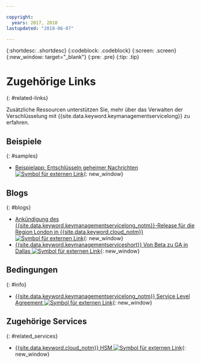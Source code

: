 ```yaml
---

copyright:
  years: 2017, 2018
lastupdated: "2018-06-07"

---
```


{:shortdesc: .shortdesc}
{:codeblock: .codeblock}
{:screen: .screen}
{:new_window: target="_blank"}
{:pre: .pre}
{:tip: .tip}

# Zugehörige Links
{: #related-links}

Zusätzliche Ressourcen unterstützen Sie, mehr über das Verwalten der Verschlüsselung mit {{site.data.keyword.keymanagementservicelong}} zu erfahren.

## Beispiele
{: #samples}

- [Beispielapp: Entschlüsseln geheimer Nachrichten ![Symbol für externen Link](../../icons/launch-glyph.svg "Symbol für externen Link")](https://github.com/IBM-Bluemix/key-protect-helloworld-python){: new_window}

## Blogs
{: #blogs}

- [Ankündigung des {{site.data.keyword.keymanagementservicelong_notm}}-Release für die Region London in {{site.data.keyword.cloud_notm}} ![Symbol für externen Link](../../icons/launch-glyph.svg "Symbol für externen Link")](https://www.ibm.com/blogs/bluemix/2017/12/announcing-ibm-key-protect-london-region-release-ibm-cloud/){: new_window}
- [{{site.data.keyword.keymanagementserviceshort}} Von Beta zu GA in Dallas ![Symbol für externen Link](../../icons/launch-glyph.svg "Symbol für externen Link")](https://www.ibm.com/blogs/bluemix/2016/12/dallas-key-protect-ga/){: new_window}

## Bedingungen
{: #info}

- [{{site.data.keyword.keymanagementservicelong_notm}} Service Level Agreement ![Symbol für externen Link](../../icons/launch-glyph.svg "Symbol für externen Link")](https://www.ibm.com/software/sla/sladb.nsf/sla/bm-7603-02){: new_window}

## Zugehörige Services
{: #related_services}

- [{{site.data.keyword.cloud_notm}} HSM ![Symbol für externen Link](../../icons/launch-glyph.svg "Symbol für externen Link")](https://www.ibm.com/cloud/hardware-security-module){: new_window}

